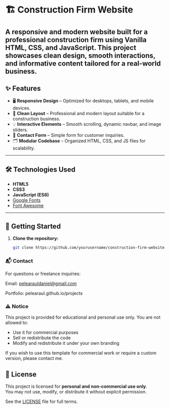 # 🏗️ Construction Firm Website

A responsive and modern website built for a professional construction firm using **Vanilla HTML, CSS, and JavaScript**. This project showcases clean design, smooth interactions, and informative content tailored for a real-world business.
---

## ✨ Features

- 🖥️ **Responsive Design** – Optimized for desktops, tablets, and mobile devices.
- 🧱 **Clean Layout** – Professional and modern layout suitable for a construction business.
- 💡 **Interactive Elements** – Smooth scrolling, dynamic navbar, and image sliders.
- 📇 **Contact Form** – Simple form for customer inquiries.
- 🗂️ **Modular Codebase** – Organized HTML, CSS, and JS files for scalability.

---

## 🛠️ Technologies Used

- **HTML5**
- **CSS3**
- **JavaScript (ES6)**
- [Google Fonts](https://fonts.google.com/)
- [Font Awesome](https://fontawesome.com/)

---

## 🚀 Getting Started

1. **Clone the repository:**
   ```bash
   git clone https://github.com/yourusername/construction-firm-website.git

### 📬 Contact
For questions or freelance inquiries:

Email: pelearauldaniel@gmail.com

Portfolio: pelearaul.github.io/projects

### ⚠️ Notice
This project is provided for educational and personal use only.
You are not allowed to:
- Use it for commercial purposes
- Sell or redistribute the code
- Modify and redistribute it under your own branding

If you wish to use this template for commercial work or require a custom version, please contact me.

## 🧾 License

This project is licensed for **personal and non-commercial use only**.  
You may not use, modify, or distribute it without explicit permission.

See the [LICENSE](LICENSE) file for full terms.

